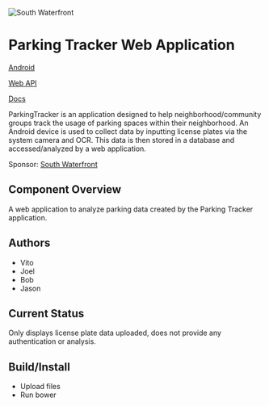 ![South Waterfront](http://www.southwaterfront.com/images/swcr-logo.png)

# Parking Tracker Web Application

[Android](https://github.com/WSUV-CS420-Team4/ParkingTracker)

[Web API](https://github.com/WSUV-CS420-Team4/ParkingTrackerApi)

[Docs](https://github.com/WSUV-CS420-Team4/ParkingTrackerDocs)

ParkingTracker is an application designed to help neighborhood/community groups track the usage of parking spaces
within their neighborhood. An Android device is used to collect data by inputting license plates via the system camera
and OCR. This data is then stored in a database and accessed/analyzed by a web application.

Sponsor: [South Waterfront](http://www.southwaterfront.com/)

## Component Overview

A web application to analyze parking data created by the Parking Tracker application.

## Authors

- Vito
- Joel
- Bob
- Jason

## Current Status

Only displays license plate data uploaded, does not provide any authentication or analysis.

## Build/Install

- Upload files
- Run bower

